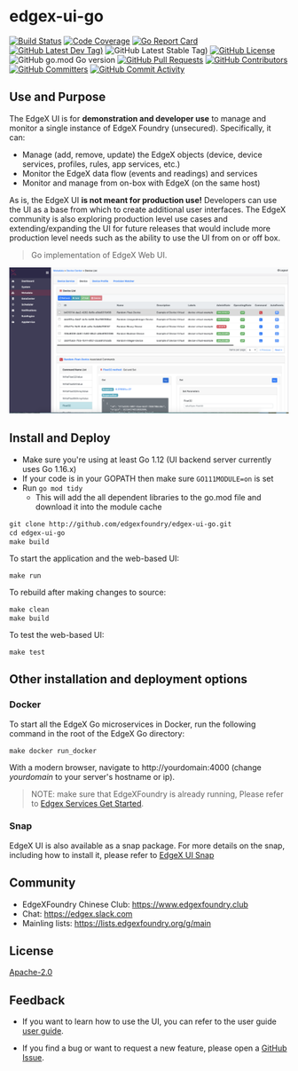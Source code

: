 # edgex-ui-go
[![Build Status](https://jenkins.edgexfoundry.org/view/EdgeX%20Foundry%20Project/job/edgexfoundry/job/edgex-ui-go/job/main/badge/icon)](https://jenkins.edgexfoundry.org/view/EdgeX%20Foundry%20Project/job/edgexfoundry/job/edgex-ui-go/job/main/) [![Code Coverage](https://codecov.io/gh/edgexfoundry/edgex-ui-go/branch/main/graph/badge.svg?token=d1UQog1ja0)](https://codecov.io/gh/edgexfoundry/edgex-ui-go) [![Go Report Card](https://goreportcard.com/badge/github.com/edgexfoundry/edgex-ui-go)](https://goreportcard.com/report/github.com/edgexfoundry/edgex-ui-go) [![GitHub Latest Dev Tag)](https://img.shields.io/github/v/tag/edgexfoundry/edgex-ui-go?include_prereleases&sort=semver&label=latest-dev)](https://github.com/edgexfoundry/edgex-ui-go/tags) ![GitHub Latest Stable Tag)](https://img.shields.io/github/v/tag/edgexfoundry/edgex-ui-go?sort=semver&label=latest-stable) [![GitHub License](https://img.shields.io/github/license/edgexfoundry/edgex-ui-go)](https://choosealicense.com/licenses/apache-2.0/) ![GitHub go.mod Go version](https://img.shields.io/github/go-mod/go-version/edgexfoundry/edgex-ui-go) [![GitHub Pull Requests](https://img.shields.io/github/issues-pr-raw/edgexfoundry/edgex-ui-go)](https://github.com/edgexfoundry/edgex-ui-go/pulls) [![GitHub Contributors](https://img.shields.io/github/contributors/edgexfoundry/edgex-ui-go)](https://github.com/edgexfoundry/edgex-ui-go/contributors) [![GitHub Committers](https://img.shields.io/badge/team-committers-green)](https://github.com/orgs/edgexfoundry/teams/edgex-ui-go-committers/members) [![GitHub Commit Activity](https://img.shields.io/github/commit-activity/m/edgexfoundry/edgex-ui-go)](https://github.com/edgexfoundry/edgex-ui-go/commits)


## Use and Purpose
The EdgeX UI is for **demonstration and developer use** to manage and monitor a single instance of EdgeX Foundry (unsecured).  Specifically, it can:
- Manage (add, remove, update) the EdgeX objects (device, device services, profiles, rules, app services, etc.)
- Monitor the EdgeX data flow (events and readings) and services
- Monitor and manage from on-box with EdgeX (on the same host)

As is, the EdgeX UI **is not meant for production use!**  Developers can use the UI as a base from which to create additional user interfaces.  The EdgeX community is also exploring production level use cases and extending/expanding the UI for future releases that would include more production level needs such as the ability to use the UI from on or off box.

> Go implementation of EdgeX Web UI.


<p align="center">
  <img src ="assets/images/metadata.png" />
</p>

## Install and Deploy

* Make sure you're using at least Go 1.12 (UI backend server currently uses Go 1.16.x)
* If your code is in your GOPATH then make sure ```GO111MODULE=on``` is set
* Run ```go mod tidy```
    * This will add the all dependent libraries to the go.mod file and download it into the module cache

```
git clone http://github.com/edgexfoundry/edgex-ui-go.git
cd edgex-ui-go
make build
```

To start the application and the web-based UI:

```
make run
```

To rebuild after making changes to source:

```
make clean
make build
```

To test the web-based UI:

```
make test
```
## Other installation and deployment options

### Docker

To start all the EdgeX Go microservices in Docker, run the following command in the root of the EdgeX Go directory:

```
make docker run_docker
```

With a modern browser, navigate to http://yourdomain:4000 (change *yourdomain* to your server's hostname or ip). 
> NOTE: make sure that EdgeXFoundry is already running, Please refer to [Edgex Services Get Started](https://github.com/edgexfoundry/edgex-go/blob/main/README.md). 

### Snap 

EdgeX UI is also available as a snap package. For more details on the snap, including how to install it, please refer to [EdgeX UI Snap](https://github.com/edgexfoundry/edgex-ui-go/tree/main/snap/README.md)

## Community
- EdgeXFoundry Chinese Club: https://www.edgexfoundry.club
- Chat: https://edgex.slack.com
- Mainling lists: https://lists.edgexfoundry.org/g/main

## License
[Apache-2.0](LICENSE)

## Feedback

- If you want to learn how to use the UI, you can refer to the user guide [user guide](https://docs.edgexfoundry.org/2.1/getting-started/tools/Ch-GUI/).

- If you find a bug or want to request a new feature, please open a [GitHub Issue](https://github.com/edgexfoundry/edgex-ui-go/issues).